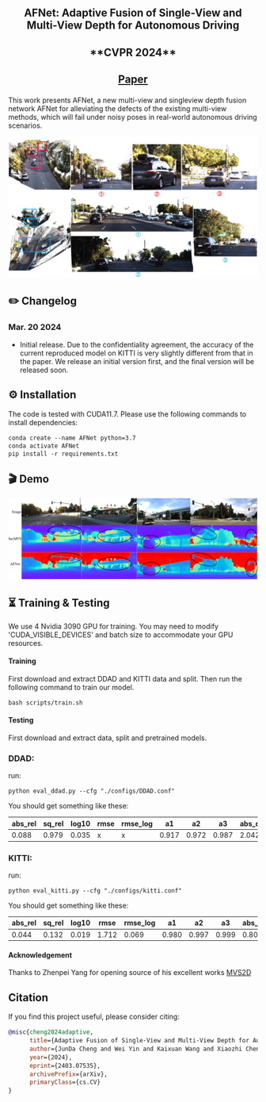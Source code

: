 <div align="center">
<h2>AFNet: Adaptive Fusion of Single-View and Multi-View Depth for Autonomous Driving</h2>
<h2>**CVPR 2024**<h2>

[Paper](https://arxiv.org/pdf/2403.07535.pdf)
</div>

This work presents AFNet, a new multi-view and singleview depth fusion network AFNet for alleviating the defects of the existing multi-view methods, which will fail under noisy poses in real-world autonomous driving scenarios.

![teaser](assets/pointcloud2.png)


## ✏️ Changelog
### Mar. 20 2024
* Initial release. Due to the confidentiality agreement, the accuracy of the current reproduced model on KITTI is very slightly different from that in the paper. We release an initial version first, and the final version will be released soon.

## ⚙️ Installation

The code is tested with CUDA11.7. Please use the following commands to install dependencies: 

```
conda create --name AFNet python=3.7
conda activate AFNet
pip install -r requirements.txt
```

## 🎬 Demo
![teaser](assets/visual_compare.png)


## ⏳ Training & Testing

We use 4 Nvidia 3090 GPU for training. You may need to modify 'CUDA_VISIBLE_DEVICES' and batch size to accommodate your GPU resources.

#### Training
First download and extract DDAD and KITTI data and split. Then run the following command to train our model. 
```
bash scripts/train.sh
```

#### Testing 
First download and extract data, split and pretrained models.

### DDAD:
run:
```
python eval_ddad.py --cfg "./configs/DDAD.conf"
```

You should get something like these:

| abs_rel | sq_rel | log10 | rmse  | rmse_log | a1    | a2    | a3    | abs_diff |
|---------|--------|-------|-------|----------|-------|-------|-------|----------|
| 0.088   | 0.979  | 0.035 |  x | x    | 0.917 | 0.972 | 0.987 | 2.042    |

### KITTI:
run:
```
python eval_kitti.py --cfg "./configs/kitti.conf"
```
You should get something like these:

| abs_rel | sq_rel | log10 | rmse  | rmse_log | a1    | a2    | a3    | abs_diff |
|---------|--------|-------|-------|----------|-------|-------|-------|----------|
| 0.044   | 0.132  | 0.019 | 1.712 | 0.069    | 0.980 | 0.997 | 0.999 | 0.804    |


#### Acknowledgement
Thanks to Zhenpei Yang for opening source of his excellent works [MVS2D](https://github.com/zhenpeiyang/MVS2D?tab=readme-ov-file#nov-27-2021)

## Citation

If you find this project useful, please consider citing:

```bibtex
@misc{cheng2024adaptive,
      title={Adaptive Fusion of Single-View and Multi-View Depth for Autonomous Driving}, 
      author={JunDa Cheng and Wei Yin and Kaixuan Wang and Xiaozhi Chen and Shijie Wang and Xin Yang},
      year={2024},
      eprint={2403.07535},
      archivePrefix={arXiv},
      primaryClass={cs.CV}
}
```



